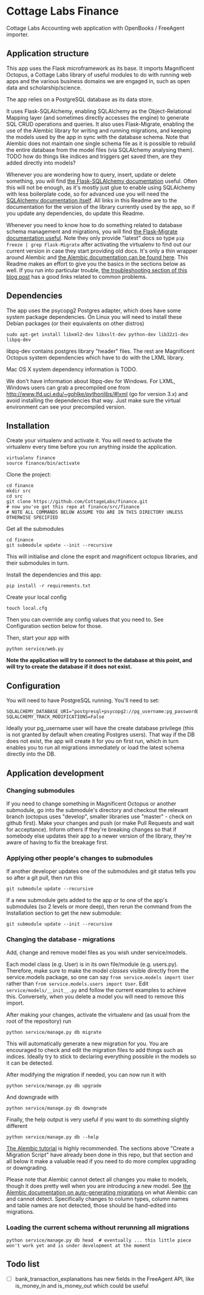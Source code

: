 # Cottage Labs Finance

Cottage Labs Accounting web application with OpenBooks / FreeAgent importer.

## Application structure

This app uses the Flask microframework as its base. It imports Magnificent Octopus, a Cottage Labs library of useful modules to do with running web apps and the various business domains we are engaged in, such as open data and scholarship/science.

The app relies on a PostgreSQL database as its data store.

It uses Flask-SQLAlchemy, enabling SQLAlchemy as the Object-Relational Mapping layer (and sometimes directly accesses the engine) to generate SQL CRUD operations and queries. It also uses Flask-Migrate, enabling the use of the Alembic library for writing and running migrations, and keeping the models used by the app in sync with the database schema. Note that Alembic does not maintain one single schema file as it is possible to rebuild the entire database from the model files (via SQLAlchemy analysing them). TODO how do things like indices and triggers get saved then, are they added directly into models?

Whenever you are wondering how to query, insert, update or delete something, you will find [the Flask-SQLAlchemy documentation](http://flask-sqlalchemy.pocoo.org/2.1/) useful. Often this will not be enough, as it's mostly just glue to enable using SQLAlchemy with less boilerplate code, so for advanced use you will need the [SQLAlchemy documentation itself](http://docs.sqlalchemy.org/en/rel_1_0/orm/index.html). All links in this Readme are to the documentation for the version of the library currently used by the app, so if you update any dependencies, do update this Readme.

Whenever you need to know how to do something related to database schema management and migrations, you will find [the Flask-Migrate documentation useful](http://flask-migrate.readthedocs.org/en/latest/). Note they only provide "latest" docs so type ```pip freeze | grep Flask-Migrate``` after activating the virtualenv to find out our current version in case they start providing old docs. It's only a thin wrapper around Alembic and [the Alembic documentation can be found here](http://alembic.readthedocs.org/en/rel_0_7/). This Readme makes an effort to give you the basics in the sections below as well. If you run into particular trouble, [the troubleshooting section of this blog post](http://www.chesnok.com/daily/2013/07/02/a-practical-guide-to-using-alembic/) has a good links related to common problems.

## Dependencies

The app uses the psycopg2 Postgres adapter, which does have some system package dependencies. On Linux you will need to install these Debian packages (or their equivalents on other distros)

    sudo apt-get install libxml2-dev libxslt-dev python-dev lib32z1-dev libpq-dev

libpq-dev contains postgres library "header" files. The rest are Magnificent Octopus system dependencies which have to do with the LXML library.

Mac OS X system dependency information is TODO.

We don't have information about libpq-dev for Windows. For LXML, Windows users can grab a precompiled one from http://www.lfd.uci.edu/~gohlke/pythonlibs/#lxml (go for version 3.x) and avoid installing the dependencies that way. Just make sure the virtual environment can see your precompiled version.

## Installation

Create your virtualenv and activate it. You will need to activate the virtualenv every time before you run anything inside the application.

    virtualenv finance
    source finance/bin/activate

Clone the project:

    cd finance
    mkdir src
    cd src
    git clone https://github.com/CottageLabs/finance.git
    # now you've got this repo at finance/src/finance
    # NOTE ALL COMMANDS BELOW ASSUME YOU ARE IN THIS DIRECTORY UNLESS OTHERWISE SPECIFIED

Get all the submodules

    cd finance
    git submodule update --init --recursive
    
This will initialise and clone the esprit and magnificent octopus libraries, and their submodules in turn.

Install the dependencies and this app:

    pip install -r requirements.txt
    
Create your local config

    touch local.cfg

Then you can override any config values that you need to. See Configuration section below for those.

Then, start your app with

    python service/web.py

**Note the application will try to connect to the database at this point, and will try to create the database if it does not exist.**
    
## Configuration

You will need to have PostgreSQL running. You'll need to set:

    SQLALCHEMY_DATABASE_URI="postgresql+psycopg2://pg_username:pg_password@localhost/pg_database"
    SQLALCHEMY_TRACK_MODIFICATIONS=False

Ideally your pg_username user will have the create database privilege (this is not granted by default when creating Postgres users). That way if the DB does not exist, the app will create it for you on first run, which in turn enables you to run all migrations immediately or load the latest schema directly into the DB.

## Application development

### Changing submodules

If you need to change something in Magnificent Octopus or another submodule, go into the submodule's directory and checkout the relevant branch (octopus uses "develop", smaller libraries use "master" - check on github first). Make your changes and push (or make Pull Requests and wait for acceptance). Inform others if they're breaking changes so that if somebody else updates their app to a newer version of the library, they're aware of having to fix the breakage first.

### Applying other people's changes to submodules

If another developer updates one of the submodules and git status tells you so after a git pull, then run this

    git submodule update --recursive

If a new submodule gets added to the app or to one of the app's submodules (so 2 levels or more deep), then rerun the command from the Installation section to get the new submodule:

    git submodule update --init --recursive

### Changing the database - migrations

Add, change and remove model files as you wish under service/models.

Each model class (e.g. User) is in its own file/module (e.g. users.py). Therefore, make sure to make the model *classes* visible directly from the service.models package, so one can say ```from service.models import User``` rather than ```from service.models.users import User```. Edit ```service/models/__init__.py``` and follow the current examples to achieve this. Conversely, when you delete a model you will need to remove this import.

After making your changes, activate the virtualenv and (as usual from the root of the repository) run

    python service/manage.py db migrate

This will automatically generate a new migration for you. You are encouraged to check and edit the migration files to add things such as indices. Ideally try to stick to declaring everything possible in the models so it can be detected.

After modifying the migration if needed, you can now run it with

    python service/manage.py db upgrade

And downgrade with

    python service/manage.py db downgrade

Finally, the help output is very useful if you want to do something slightly different

    python service/manage.py db --help

[The Alembic tutorial](http://alembic.readthedocs.org/en/rel_0_7/tutorial.html#create-a-migration-script) is highly recommended. The sections above "Create a Migration Script" have already been done in this repo, but that section and all below it make a valuable read if you need to do more complex upgrading or downgrading.

Please note that Alembic cannot detect all changes you make to models, though it does pretty well when you are introducing a new model. See [the Alembic documentation on auto-generating migrations](http://alembic.readthedocs.org/en/rel_0_7/autogenerate.html#what-does-autogenerate-detect-and-what-does-it-not-detect) on what Alembic can and cannot detect. Specifically changes to column types, column names and table names are not detected, those should be hand-edited into migrations.

### Loading the current schema without rerunning all migrations

    python service/manage.py db head  # eventually ... this little piece won't work yet and is under development at the moment

## Todo list

- [ ] bank_transaction_explanations has new fields in the FreeAgent API, like is_money_in and is_money_out which could be useful
